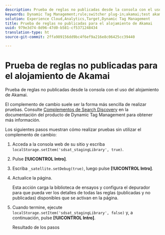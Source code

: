 ```yaml
---
description: Prueba de reglas no publicadas desde la consola con el uso del alojamiento de Akamai.
keywords: Dynamic Tag Management;rule;switcher plug-in;akamai;test akamai;unpublished rules;test unpublished rules;debug rule
solution: Experience Cloud,Analytics,Target,Dynamic Tag Management
title: Prueba de reglas no publicadas para el alojamiento de Akamai
uuid: 979e3d74-8d96-47d0-b581-cf5371248434
translation-type: ht
source-git-commit: 2ffa989156dd9bc4f6ef9a216e8c06425cc39440

---
```



# Prueba de reglas no publicadas para el alojamiento de Akamai

Prueba de reglas no publicadas desde la consola con el uso del alojamiento de Akamai.

El complemento de cambio suele ser la forma más sencilla de realizar pruebas. Consulte [Complementos de Search Discovery](https://marketing.adobe.com/resources/help/es_ES/dtm/search_discovery_plugins.html) en la documentación del producto de Dynamic Tag Management para obtener más información.

Los siguientes pasos muestran cómo realizar pruebas sin utilizar el complemento de cambio:

1. Acceda a la consola web de su sitio y escriba `localStorage.setItem('sdsat_stagingLibrary', true)`.
1. Pulse **[!UICONTROL Intro]**.
1. Escriba `_satellite.setDebug(true)`, luego pulse **[!UICONTROL Intro]**.
1. Actualice la página.

   Esta acción carga la biblioteca de ensayos y configura el depurador para que pueda ver los detalles de todas las reglas (publicadas y no publicadas) disponibles que se activan en la página.
1. Cuando termine, ejecute `localStorage.setItem('sdsat_stagingLibrary', false)` y, a continuación, pulse **[!UICONTROL Intro]**.

   Resultado de los pasos
